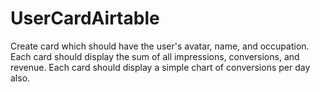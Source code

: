 # UserCardAirtable
Create card which should have the user's avatar, name, and occupation. Each card should display the sum of all impressions, conversions, and revenue. Each card should display a simple chart of conversions per day also.

